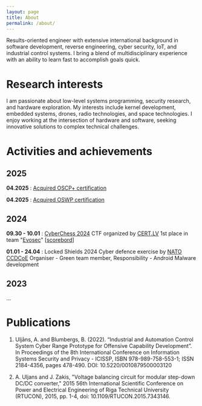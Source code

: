 ```yaml
---
layout: page
title: About
permalink: /about/
---
```




Results-oriented engineer with extensive international background in software development, reverse engineering, cyber security, IoT, and industrial control systems. I bring a blend of multidisciplinary experience with an ability to learn fast to accomplish goals quick.

<h1 style="text-align: left;">Research interests</h1>

I am passionate about low-level systems programming, security research, and hardware exploration. My interests include kernel development, embedded systems, drones, radio technologies, and space technologies. I enjoy working at the intersection of hardware and software, seeking innovative solutions to complex technical challenges.

<h1 style="text-align: left;">Activities and achievements</h1>


<h2 style="text-align: left;">2025</h2>

**04.2025** : [Acquired OSCP+ certification](/images/oscp.png)

**04.2025** : [Acquired OSWP certification](/images/oswp.png)

<h2 style="text-align: left;">2024</h2>

**09.30 - 10.01** : [CyberChess 2024](https://cyberchess.lv/#ctf)
CTF organized by [CERT.LV](https://cert.lv/)
1st place in team "[Evosec](/images/cyberchess2024ctf-certificate.png)" [[scorebord](/images/cyberchess2024-scoreboard.jpg)]

**01.01 - 24.04** : Locked Shields 2024
Cyber defence exercise by [NATO CCDCoE](https://ccdcoe.org/)
Organiser - Green team member, Responsibility - Android Malware development

<h2 style="text-align: left;">2023</h2>

...

<h1 style="text-align: left;">Publications</h1>


1. Uljāns, A. and Blumbergs, B. (2022). “Industrial and Automation Control System Cyber Range Prototype for Offensive Capability Development”. In Proceedings of the 8th International Conference on Information Systems Security and Privacy - ICISSP, ISBN 978-989-758-553-1; ISSN 2184-4356, pages 478-490. DOI: 10.5220/0010879500003120

2. A. Uljans and J. Zakis, "Voltage balancing circuit for modular step-down DC/DC converter," 2015 56th International Scientific Conference on Power and Electrical Engineering of Riga Technical University (RTUCON), 2015, pp. 1-4, doi: 10.1109/RTUCON.2015.7343146.


